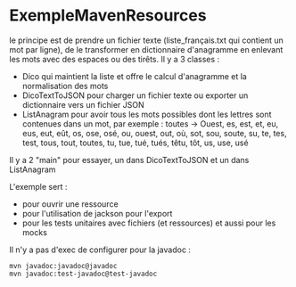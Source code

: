 # ExempleMavenResources

le principe est de prendre un fichier texte (liste_français.txt qui contient un mot par ligne), de le transformer en dictionnaire d'anagramme en enlevant les mots avec des espaces ou des tirêts. 
Il y a 3 classes : 
 * Dico qui maintient la liste et offre le calcul d'anagramme et la normalisation des mots
 * DicoTextToJSON pour charger un fichier texte ou exporter un dictionnaire vers un fichier JSON
 * ListAnagram pour avoir tous les mots possibles dont les lettres sont contenues dans un mot, par exemple : toutes -> Ouest, es, est, et, eu, eus, eut, eût, os, ose, osé, ou, ouest, out, où, sot, sou, soute, su, te, tes, test, tous, tout, toutes, tu, tue, tué, tués, têtu, tôt, us, use, usé

Il y a 2 "main" pour essayer, un dans DicoTextToJSON et un dans ListAnagram

L'exemple sert : 
 * pour ouvrir une ressource
 * pour l'utilisation de jackson pour l'export
 * pour les tests unitaires avec fichiers (et ressources) et aussi pour les mocks

Il n'y a pas d'exec de configurer
pour la javadoc : 
```
mvn javadoc:javadoc@javadoc
mvn javadoc:test-javadoc@test-javadoc
```